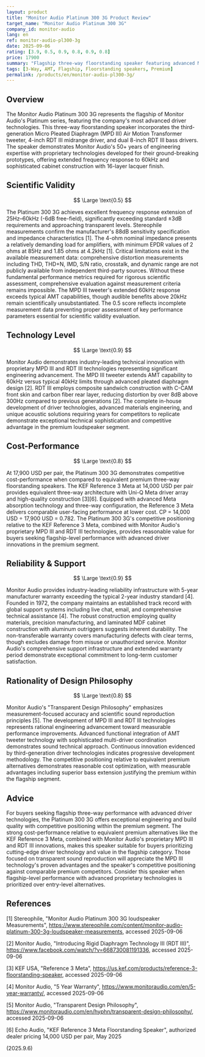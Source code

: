 ```yaml
---
layout: product
title: "Monitor Audio Platinum 300 3G Product Review"
target_name: "Monitor Audio Platinum 300 3G"
company_id: monitor-audio
lang: en
ref: monitor-audio-pl300-3g
date: 2025-09-06
rating: [3.9, 0.5, 0.9, 0.8, 0.9, 0.8]
price: 17900
summary: "Flagship three-way floorstanding speaker featuring advanced MPD III AMT tweeter and RDT III driver technology with competitive cost-performance positioning within the premium segment."
tags: [3-Way, AMT, Flagship, Floorstanding speakers, Premium]
permalink: /products/en/monitor-audio-pl300-3g/
---
```

## Overview

The Monitor Audio Platinum 300 3G represents the flagship of Monitor Audio's Platinum series, featuring the company's most advanced driver technologies. This three-way floorstanding speaker incorporates the third-generation Micro Pleated Diaphragm (MPD III) Air Motion Transformer tweeter, 4-inch RDT III midrange driver, and dual 8-inch RDT III bass drivers. The speaker demonstrates Monitor Audio's 50+ years of engineering expertise with proprietary technologies developed for their ground-breaking prototypes, offering extended frequency response to 60kHz and sophisticated cabinet construction with 16-layer lacquer finish.

## Scientific Validity

$$ \Large \text{0.5} $$

The Platinum 300 3G achieves excellent frequency response extension of 25Hz–60kHz (-6dB free-field), significantly exceeding standard ±3dB requirements and approaching transparent levels. Stereophile measurements confirm the manufacturer's 88dB sensitivity specification and impedance characteristics [1]. The 4-ohm nominal impedance presents a relatively demanding load for amplifiers, with minimum EPDR values of 2 ohms at 85Hz and 1.85 ohms at 4.2kHz [1]. Critical limitations exist in the available measurement data: comprehensive distortion measurements including THD, THD+N, IMD, S/N ratio, crosstalk, and dynamic range are not publicly available from independent third-party sources. Without these fundamental performance metrics required for rigorous scientific assessment, comprehensive evaluation against measurement criteria remains impossible. The MPD III tweeter's extended 60kHz response exceeds typical AMT capabilities, though audible benefits above 20kHz remain scientifically unsubstantiated. The 0.5 score reflects incomplete measurement data preventing proper assessment of key performance parameters essential for scientific validity evaluation.

## Technology Level

$$ \Large \text{0.9} $$

Monitor Audio demonstrates industry-leading technical innovation with proprietary MPD III and RDT III technologies representing significant engineering advancement. The MPD III tweeter extends AMT capability to 60kHz versus typical 40kHz limits through advanced pleated diaphragm design [2]. RDT III employs composite sandwich construction with C-CAM front skin and carbon fiber rear layer, reducing distortion by over 8dB above 300Hz compared to previous generations [2]. The complete in-house development of driver technologies, advanced materials engineering, and unique acoustic solutions requiring years for competitors to replicate demonstrate exceptional technical sophistication and competitive advantage in the premium loudspeaker segment.

## Cost-Performance

$$ \Large \text{0.8} $$

At 17,900 USD per pair, the Platinum 300 3G demonstrates competitive cost-performance when compared to equivalent premium three-way floorstanding speakers. The KEF Reference 3 Meta at 14,000 USD per pair provides equivalent three-way architecture with Uni-Q Meta driver array and high-quality construction [3][6]. Equipped with advanced Meta absorption technology and three-way configuration, the Reference 3 Meta delivers comparable user-facing performance at lower cost. CP = 14,000 USD ÷ 17,900 USD = 0.782. The Platinum 300 3G's competitive positioning relative to the KEF Reference 3 Meta, combined with Monitor Audio's proprietary MPD III and RDT III technologies, provides reasonable value for buyers seeking flagship-level performance with advanced driver innovations in the premium segment.

## Reliability & Support

$$ \Large \text{0.9} $$

Monitor Audio provides industry-leading reliability infrastructure with 5-year manufacturer warranty exceeding the typical 2-year industry standard [4]. Founded in 1972, the company maintains an established track record with global support systems including live chat, email, and comprehensive technical assistance [4]. The robust construction employing quality materials, precision manufacturing, and laminated MDF cabinet construction with aluminum outriggers suggests inherent durability. The non-transferable warranty covers manufacturing defects with clear terms, though excludes damage from misuse or unauthorized service. Monitor Audio's comprehensive support infrastructure and extended warranty period demonstrate exceptional commitment to long-term customer satisfaction.

## Rationality of Design Philosophy

$$ \Large \text{0.8} $$

Monitor Audio's "Transparent Design Philosophy" emphasizes measurement-focused accuracy and scientific sound reproduction principles [5]. The development of MPD III and RDT III technologies represents rational engineering advancement toward measurable performance improvements. Advanced functional integration of AMT tweeter technology with sophisticated multi-driver coordination demonstrates sound technical approach. Continuous innovation evidenced by third-generation driver technologies indicates progressive development methodology. The competitive positioning relative to equivalent premium alternatives demonstrates reasonable cost optimization, with measurable advantages including superior bass extension justifying the premium within the flagship segment.

## Advice

For buyers seeking flagship three-way performance with advanced driver technologies, the Platinum 300 3G offers exceptional engineering and build quality with competitive positioning within the premium segment. The strong cost-performance relative to equivalent premium alternatives like the KEF Reference 3 Meta, combined with Monitor Audio's proprietary MPD III and RDT III innovations, makes this speaker suitable for buyers prioritizing cutting-edge driver technology and value in the flagship category. Those focused on transparent sound reproduction will appreciate the MPD III technology's proven advantages and the speaker's competitive positioning against comparable premium competitors. Consider this speaker when flagship-level performance with advanced proprietary technologies is prioritized over entry-level alternatives.

## References

[1] Stereophile, "Monitor Audio Platinum 300 3G loudspeaker Measurements", https://www.stereophile.com/content/monitor-audio-platinum-300-3g-loudspeaker-measurements, accessed 2025-09-06

[2] Monitor Audio, "Introducing Rigid Diaphragm Technology III (RDT III)", https://www.facebook.com/watch/?v=668730081191336, accessed 2025-09-06

[3] KEF USA, "Reference 3 Meta", https://us.kef.com/products/reference-3-floorstanding-speaker, accessed 2025-09-06

[4] Monitor Audio, "5 Year Warranty", https://www.monitoraudio.com/en/5-year-warranty/, accessed 2025-09-06

[5] Monitor Audio, "Transparent Design Philosophy", https://www.monitoraudio.com/en/hyphn/transparent-design-philosophy/, accessed 2025-09-06

[6] Echo Audio, "KEF Reference 3 Meta Floorstanding Speaker", authorized dealer pricing 14,000 USD per pair, May 2025

(2025.9.6)